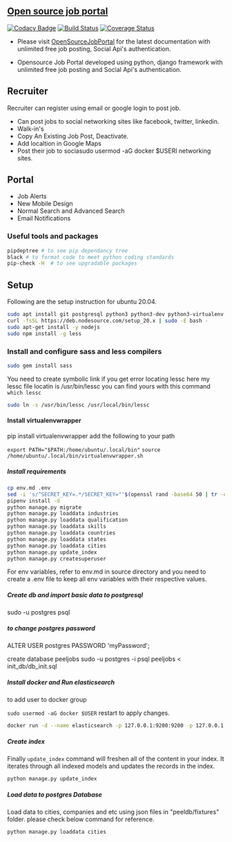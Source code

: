 ## [Open source job portal](https://peeljobs.com)

[![Codacy Badge](https://api.codacy.com/project/badge/Grade/105a3bf03bec4cfbac70d7c30e574bea)](https://www.codacy.com/manual/ashwin/opensource-job-portal?utm_source=github.com&utm_medium=referral&utm_content=MicroPyramid/opensource-job-portal&utm_campaign=Badge_Grade)
[![Build Status](https://travis-ci.org/MicroPyramid/opensource-job-portal.svg?branch=master)](https://travis-ci.org/MicroPyramid/opensource-job-portal)
[![Coverage Status](https://coveralls.io/repos/github/MicroPyramid/opensource-job-portal/badge.svg?branch=master)](https://coveralls.io/github/MicroPyramid/opensource-job-portal?branch=master)

- Please visit [OpenSourceJobPortal](https://opensource-job-portal.readthedocs.io/en/latest/) for the latest documentation with unlimited free job posting, Social Api's authentication.

- Opensource Job Portal developed using python, django framework with unlimited free job posting and Social Api's authentication.

## Recruiter

Recruiter can register using email or google login to post job.

- Can post jobs to social networking sites like facebook, twitter, linkedin.
- Walk-in's
- Copy An Existing Job Post, Deactivate.
- Add localtion in Google Maps
- Post their job to sociasudo usermod -aG docker $USERl networking sites.

## Portal

- Job Alerts
- New Mobile Design
- Normal Search and Advanced Search
- Email Notifications

### Useful tools and packages

```sh
pipdeptree # to see pip dependancy tree
black # to format code to meet python coding standards
pip-check -H  # to see upgradable packages
```

## Setup

Following are the setup instruction for ubuntu 20.04.

```bash
sudo apt install git postgresql python3 python3-dev python3-virtualenv build-essential ruby ruby-dev gem redis-server memcached redis-tools virtualenv apt-transport-https ca-certificates curl software-properties-common gcc g++ make -y
curl -fsSL https://deb.nodesource.com/setup_20.x | sudo -E bash -
sudo apt-get install -y nodejs
sudo npm install -g less
```

### Install and configure sass and less compilers

```bash
sudo gem install sass
```

You need to create symbolic link if you get error locating lessc
here my lessc file locatin is /usr/bin/lessc
you can find yours with this command `which lessc`

```bash
sudo ln -s /usr/bin/lessc /usr/local/bin/lessc
```

#### Install virtualenvwrapper

pip install virtualenvwrapper
add the following to your path

```export PATH="$PATH:/home/ubuntu/.local/bin"```
```source /home/ubuntu/.local/bin/virtualenvwrapper.sh```

##### Install requirements

```bash
cp env.md .env
sed -i 's/^SECRET_KEY=.*/SECRET_KEY="'$(openssl rand -base64 50 | tr -d '\n' | tr -d '=')'"/' .env
pipenv install -d
python manage.py migrate
python manage.py loaddata industries
python manage.py loaddata qualification
python manage.py loaddata skills
python manage.py loaddata countries
python manage.py loaddata states
python manage.py loaddata cities
python manage.py update_index
python manage.py createsuperuser
```

For env variables, refer to env.md in source directory and you need to create a .env file to keep all env variables with their respective values.

##### Create db and import basic data to postgresql

sudo -u postgres psql

##### to change postgres password

ALTER USER postgres PASSWORD 'myPassword';

create database peeljobs
sudo -u postgres -i psql peeljobs < init_db/db_init.sql

##### Install docker and Run elasticsearch

to add user to docker group

```sudo usermod -aG docker $USER```
restart to apply changes.

```bash
docker run -d --name elasticsearch -p 127.0.0.1:9200:9200 -p 127.0.0.1:9300:9300 -e "discovery.type=single-node" docker.elastic.co/elasticsearch/elasticsearch:7.17.6
```

##### Create index

Finally `update_index` command will freshen all of the content in your index. It iterates through all indexed models and updates the records in the index.

```bash
python manage.py update_index
```

##### Load data to postgres Database

Load data to cities, companies and etc using json files in "peeldb/fixtures" folder. please check below command for reference.

`python manage.py loaddata cities`
